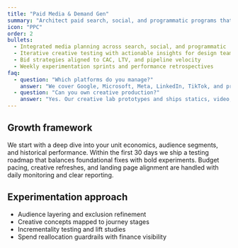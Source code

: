 ```yaml
---
title: "Paid Media & Demand Gen"
summary: "Architect paid search, social, and programmatic programs that scale efficiently with creative experimentation."
icon: "PPC"
order: 2
bullets:
  - Integrated media planning across search, social, and programmatic
  - Iterative creative testing with actionable insights for design teams
  - Bid strategies aligned to CAC, LTV, and pipeline velocity
  - Weekly experimentation sprints and performance retrospectives
faq:
  - question: "Which platforms do you manage?"
    answer: "We cover Google, Microsoft, Meta, LinkedIn, TikTok, and programmatic partners. Channel mix is tailored to where your audience converts."
  - question: "Can you own creative production?"
    answer: "Yes. Our creative lab prototypes and ships statics, video, and motion assets aligned with test hypotheses."
---
```


## Growth framework

We start with a deep dive into your unit economics, audience segments, and historical performance. Within the first 30 days we ship a testing roadmap that balances foundational fixes with bold experiments. Budget pacing, creative refreshes, and landing page alignment are handled with daily monitoring and clear reporting.

## Experimentation approach

- Audience layering and exclusion refinement
- Creative concepts mapped to journey stages
- Incrementality testing and lift studies
- Spend reallocation guardrails with finance visibility
